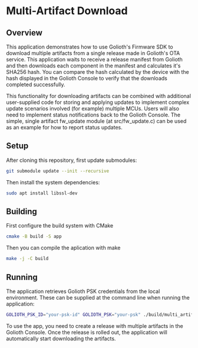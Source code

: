 # Multi-Artifact Download

## Overview

This application demonstrates how to use Golioth's Firmware SDK to download
multiple artifacts from a single release made in Golioth's OTA service. This
application waits to receive a release manifest from Golioth and then
downloads each component in the manifest and calculates it's SHA256 hash. You
can compare the hash calculated by the device with the hash displayed in the
Golioth Console to verify that the downloads completed successfully.

This functionality for downloading artifacts can be combined with additional
user-supplied code for storing and applying updates to implement complex
update scenarios involved (for example) multiple MCUs. Users will also need to
implement status notifications back to the Golioth Console. The simple, single
artifact fw_update module (at src/fw_update.c) can be used as an example for
how to report status updates.

## Setup

After cloning this repository, first update submodules:

```sh
git submodule update --init --recursive
```

Then install the system dependencies:

```sh
sudo apt install libssl-dev
```


## Building

First configure the build system with CMake

```sh
cmake -B build -S app
```

Then you can compile the aplication with make

```sh
make -j -C build
```

## Running

The application retrieves Golioth PSK credentials from the local environment.
These can be supplied at the command line when running the application:

```sh
GOLIOTH_PSK_ID="your-psk-id" GOLIOTH_PSK="your-psk" ./build/multi_artifact_download
```

To use the app, you need to create a release with multiple artifacts in the
Golioth Console. Once the release is rolled out, the application will
automatically start downloading the artifacts.
